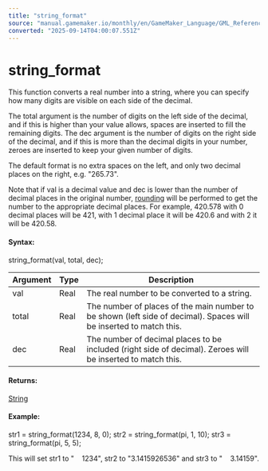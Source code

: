 ```yaml
---
title: "string_format"
source: "manual.gamemaker.io/monthly/en/GameMaker_Language/GML_Reference/Strings/string_format.htm"
converted: "2025-09-14T04:00:07.551Z"
---
```


# string\_format

This function converts a real number into a string, where you can specify how many digits are visible on each side of the decimal.

The total argument is the number of digits on the left side of the decimal, and if this is higher than your value allows, spaces are inserted to fill the remaining digits. The dec argument is the number of digits on the right side of the decimal, and if this is more than the decimal digits in your number, zeroes are inserted to keep your given number of digits.

The default format is no extra spaces on the left, and only two decimal places on the right, e.g. "265.73".

Note that if val is a decimal value and dec is lower than the number of decimal places in the original number, [rounding](../Maths_And_Numbers/Number_Functions/round.md) will be performed to get the number to the appropriate decimal places. For example, 420.578 with 0 decimal places will be 421, with 1 decimal place it will be 420.6 and with 2 it will be 420.58.

#### Syntax:

string\_format(val, total, dec);

| Argument | Type | Description |
| --- | --- | --- |
| val | Real | The real number to be converted to a string. |
| total | Real | The number of places of the main number to be shown (left side of decimal). Spaces will be inserted to match this. |
| dec | Real | The number of decimal places to be included (right side of decimal). Zeroes will be inserted to match this. |

#### Returns:

[String](../../GML_Overview/Data_Types.md)

#### Example:

str1 = string\_format(1234, 8, 0);
str2 = string\_format(pi, 1, 10);
str3 = string\_format(pi, 5, 5);

This will set str1 to "    1234", str2 to "3.1415926536" and str3 to "    3.14159".